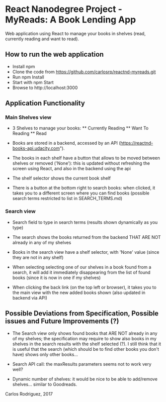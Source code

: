 # React Nanodegree Project - MyReads: A Book Lending App

Web application using React to manage your books in shelves (read, currently reading and want to read).

## How to run the web application

* Install npm
* Clone the code from https://github.com/carlosrp/reactnd-myreads.git
* Run npm Install
* Start with npm Start
* Browse to http://localhost:3000

## Application Functionality

### Main Shelves view

* 3 Shelves to manage your books:
** Currently Reading
** Want To Reading
** Read

* Books are stored in a backend, accessed by an API (https://reactnd-books-api.udacity.com").

* The books in each shelf have a button that allows to be moved between shelves or removed ('None'): this is updated without refreshing the screen using React, and also in the backend using the api

* The shelf selector shows the current book shelf

* There is a button at the bottom right to search books: when clicked, it takes you to a different screen where you can find books (possible search terms restricted to list in SEARCH_TERMS.md)

### Search view

* Search field to type in search terms (results shown dynamically as you type)

* The search shows the books returned from the backend THAT ARE NOT already in any of my shelves

* Books in the search view have a shelf selector, with 'None' value (since they are not in any shelf)

* When selecting selecting one of our shelves in a book found from a search, it will add it immediately disappearing from the list of found books (since it is now in one if my shelves)

* When clicking the back link (on the top left or browser), it takes you to the main view with the new added books shown (also updated in backend via API)

## Possible Deviations from Specification, Possible issues and Future Improvements (?)

* The Search view only shows found books that ARE NOT already in any of my shelves; the specification may require to show also books in my shelves in the search results with the shelf selected (?). I still think that it is useful that the search (which should be to find other books you don't have) shows only other books...

* Search API call: the maxResults parameters seems not to work very well?

* Dynamic number of shelves: it would be nice to be able to add/remove shelves... similar to Goodreads.


Carlos Rodriguez, 2017
